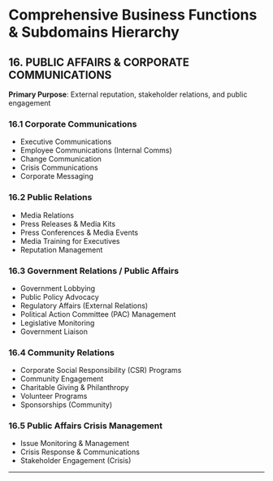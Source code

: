 # Comprehensive Business Functions & Subdomains Hierarchy

## 16. PUBLIC AFFAIRS & CORPORATE COMMUNICATIONS

**Primary Purpose**: External reputation, stakeholder relations, and public engagement

### 16.1 Corporate Communications
- Executive Communications
- Employee Communications (Internal Comms)
- Change Communication
- Crisis Communications
- Corporate Messaging

### 16.2 Public Relations
- Media Relations
- Press Releases & Media Kits
- Press Conferences & Media Events
- Media Training for Executives
- Reputation Management

### 16.3 Government Relations / Public Affairs
- Government Lobbying
- Public Policy Advocacy
- Regulatory Affairs (External Relations)
- Political Action Committee (PAC) Management
- Legislative Monitoring
- Government Liaison

### 16.4 Community Relations
- Corporate Social Responsibility (CSR) Programs
- Community Engagement
- Charitable Giving & Philanthropy
- Volunteer Programs
- Sponsorships (Community)

### 16.5 Public Affairs Crisis Management
- Issue Monitoring & Management
- Crisis Response & Communications
- Stakeholder Engagement (Crisis)

---